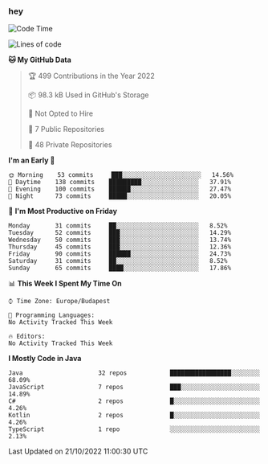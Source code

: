 ### hey

<!--START_SECTION:waka-->
![Code Time](http://img.shields.io/badge/Code%20Time-801%20hrs%2035%20mins-blue)

![Lines of code](https://img.shields.io/badge/From%20Hello%20World%20I%27ve%20Written-478%20Thousand%20lines%20of%20code-blue)

**🐱 My GitHub Data** 

> 🏆 499 Contributions in the Year 2022
 > 
> 📦 98.3 kB Used in GitHub's Storage 
 > 
> 🚫 Not Opted to Hire
 > 
> 📜 7 Public Repositories 
 > 
> 🔑 48 Private Repositories  
 > 
**I'm an Early 🐤** 

```text
🌞 Morning    53 commits     ███░░░░░░░░░░░░░░░░░░░░░░   14.56% 
🌆 Daytime    138 commits    █████████░░░░░░░░░░░░░░░░   37.91% 
🌃 Evening    100 commits    ██████░░░░░░░░░░░░░░░░░░░   27.47% 
🌙 Night      73 commits     █████░░░░░░░░░░░░░░░░░░░░   20.05%

```
📅 **I'm Most Productive on Friday** 

```text
Monday       31 commits     ██░░░░░░░░░░░░░░░░░░░░░░░   8.52% 
Tuesday      52 commits     ███░░░░░░░░░░░░░░░░░░░░░░   14.29% 
Wednesday    50 commits     ███░░░░░░░░░░░░░░░░░░░░░░   13.74% 
Thursday     45 commits     ███░░░░░░░░░░░░░░░░░░░░░░   12.36% 
Friday       90 commits     ██████░░░░░░░░░░░░░░░░░░░   24.73% 
Saturday     31 commits     ██░░░░░░░░░░░░░░░░░░░░░░░   8.52% 
Sunday       65 commits     ████░░░░░░░░░░░░░░░░░░░░░   17.86%

```


📊 **This Week I Spent My Time On** 

```text
⌚︎ Time Zone: Europe/Budapest

💬 Programming Languages: 
No Activity Tracked This Week

🔥 Editors: 
No Activity Tracked This Week

```

**I Mostly Code in Java** 

```text
Java                     32 repos            █████████████████░░░░░░░░   68.09% 
JavaScript               7 repos             ███░░░░░░░░░░░░░░░░░░░░░░   14.89% 
C#                       2 repos             █░░░░░░░░░░░░░░░░░░░░░░░░   4.26% 
Kotlin                   2 repos             █░░░░░░░░░░░░░░░░░░░░░░░░   4.26% 
TypeScript               1 repo              ░░░░░░░░░░░░░░░░░░░░░░░░░   2.13%

```



 Last Updated on 21/10/2022 11:00:30 UTC
<!--END_SECTION:waka-->
